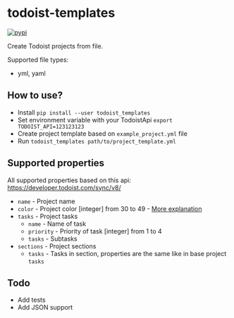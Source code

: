 todoist-templates
================
[![pypi](https://img.shields.io/pypi/v/todoist_templates.svg)](https://pypi.python.org/pypi/todoist_templates)

Create Todoist projects from file.

Supported file types:
 * yml, yaml

How to use?
-----------
* Install `pip install --user todoist_templates`
* Set environment variable with your TodoistApi `export TODOIST_API=123123123`
* Create project template based on `example_project.yml` file
* Run `todoist_templates path/to/project_template.yml`

Supported properties
--------
All supported properties based on this api: https://developer.todoist.com/sync/v8/

* `name` - Project name
* `color` - Project color [integer] from 30 to 49 - [More explanation](https://developer.todoist.com/sync/v8/#colors)
* `tasks` - Project tasks
    * `name` - Name of task
    * `priority` - Priority of task [integer] from 1 to 4
    * `tasks` - Subtasks
* `sections` - Project sections
    * `tasks` - Tasks in section, properties are the same like in base project `tasks`

Todo
----
* Add tests
* Add JSON support
